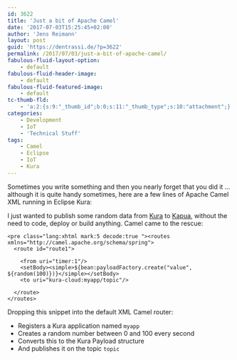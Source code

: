```yaml
---
id: 3622
title: 'Just a bit of Apache Camel'
date: '2017-07-03T15:25:45+02:00'
author: 'Jens Reimann'
layout: post
guid: 'https://dentrassi.de/?p=3622'
permalink: /2017/07/03/just-a-bit-of-apache-camel/
fabulous-fluid-layout-option:
    - default
fabulous-fluid-header-image:
    - default
fabulous-fluid-featured-image:
    - default
tc-thumb-fld:
    - 'a:2:{s:9:"_thumb_id";b:0;s:11:"_thumb_type";s:10:"attachment";}'
categories:
    - Development
    - IoT
    - 'Technical Stuff'
tags:
    - Camel
    - Eclipse
    - IoT
    - Kura
---
```


Sometimes you write something and then you nearly forget that you did it … although it is quite handy sometimes, here are a few lines of Apache Camel XML running in Eclipse Kura:

I just wanted to publish some random data from [Kura](https://eclipse.org/kura) to [Kapua](https://eclipse.org/kapua), without the need to code, deploy or build anything. Camel came to the rescue:

```
<pre class="lang:xhtml mark:5 decode:true "><routes xmlns="http://camel.apache.org/schema/spring">
  <route id="route1">

    <from uri="timer:1"/>
    <setBody><simple>${bean:payloadFactory.create("value", ${random(100)})}</simple></setBody>
    <to uri="kura-cloud:myapp/topic"/>

  </route>
</routes>
```

Dropping this snippet into the default XML Camel router:

- Registers a Kura application named `myapp`
- Creates a random number between 0 and 100 every second
- Converts this to the Kura Payload structure
- And publishes it on the topic `topic`